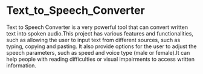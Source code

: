 # Text_to_Speech_Converter
Text to Speech Converter is a very powerful tool that can convert written text into spoken audio.This project has various features and functionalities, such as allowing the user to input text from different sources, such as typing, copying and pasting. It also provide options for the user to adjust the speech parameters, such as speed and voice type (male or female).It can help people with reading difficulties or visual impairments to access written information.
